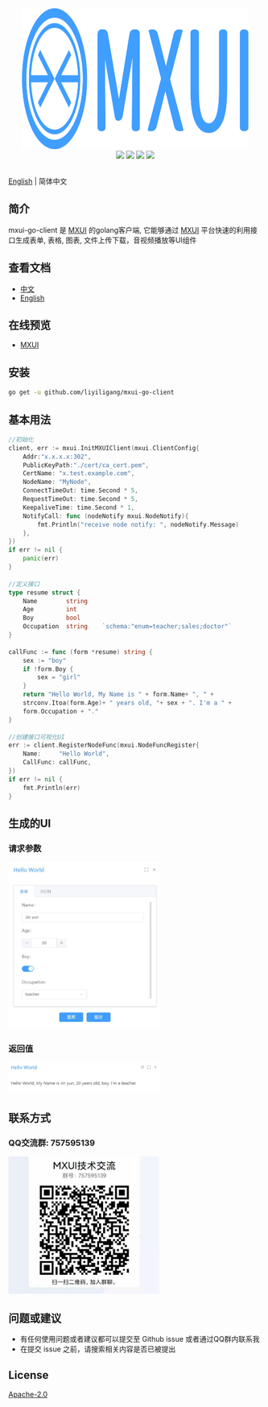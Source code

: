 <div align=center>
<img src="store\image\logo.svg" width="450" height="280" />
</div>
<div align=center>
<img src="https://img.shields.io/badge/golang-1.16-blue"/>
<img src="https://img.shields.io/badge/protobuf-3.7.0-green"/>
<img src="https://img.shields.io/badge/grpc-1.38.0-brightgreen"/>
<img src="https://img.shields.io/badge/go--echarts-2.2.4-red"/>
</div>
 <br/> 
 
 [English](./README-en.md) | 简体中文


## 简介
mxui-go-client 是 [MXUI](https://github.com/liyiligang/mxui) 的golang客户端, 它能够通过 [MXUI](https://github.com/liyiligang/mxui) 平台快速的利用接口生成表单, 表格, 图表, 文件上传下载，音视频播放等UI组件

## 查看文档
- [中文](https://mxui-doc.liyiligang.com)    
- [English](https://mxui-doc.liyiligang.com/en)

## 在线预览
- [MXUI](https://mxui.liyiligang.com)    

## 安装
```bash
go get -u github.com/liyiligang/mxui-go-client
```

## 基本用法
```go
//初始化
client, err := mxui.InitMXUIClient(mxui.ClientConfig{
    Addr:"x.x.x.x:302",
    PublicKeyPath:"./cert/ca_cert.pem",
    CertName: "x.test.example.com",
    NodeName: "MyNode",
    ConnectTimeOut: time.Second * 5,
    RequestTimeOut: time.Second * 5,
    KeepaliveTime: time.Second * 1,
    NotifyCall: func (nodeNotify mxui.NodeNotify){
        fmt.Println("receive node notify: ", nodeNotify.Message)
    },
})
if err != nil {
    panic(err)
}

//定义接口
type resume struct {
    Name      	string
    Age       	int
    Boy		  	bool
    Occupation  string    `schema:"enum=teacher;sales;doctor"`
}

callFunc := func (form *resume) string {
    sex := "boy"
    if !form.Boy {
        sex = "girl"
    }
    return "Hello World, My Name is " + form.Name+ ", " + 
    strconv.Itoa(form.Age)+ " years old, "+ sex + ". I'm a " + 
    form.Occupation + "."
}

//创建接口可视化UI
err := client.RegisterNodeFunc(mxui.NodeFuncRegister{
    Name:     "Hello World",
    CallFunc: callFunc,
})
if err != nil {
    fmt.Println(err)
}
```

## 生成的UI
### 请求参数
<img src="store\image\request.jpg" width="60%"/>

### 返回值
<img src="store\image\response.jpg" width="60%"/>


## 联系方式 
### QQ交流群: 757595139
<img src="store\image\group.jpg" width=300/>

## 问题或建议
- 有任何使用问题或者建议都可以提交至 Github issue 或者通过QQ群内联系我
- 在提交 issue 之前，请搜索相关内容是否已被提出

## License
[Apache-2.0](LICENSE)